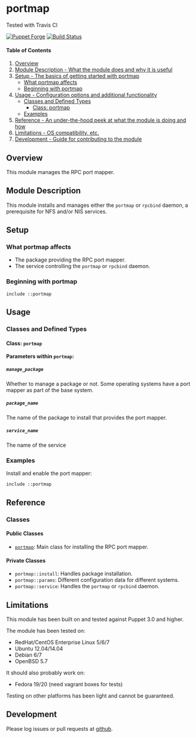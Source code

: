 # portmap

Tested with Travis CI

[![Puppet Forge](http://img.shields.io/puppetforge/v/bodgit/portmap.svg)](https://forge.puppetlabs.com/bodgit/portmap)
[![Build Status](https://travis-ci.org/bodgit/puppet-portmap.svg?branch=master)](https://travis-ci.org/bodgit/puppet-portmap)

#### Table of Contents

1. [Overview](#overview)
2. [Module Description - What the module does and why it is useful](#module-description)
3. [Setup - The basics of getting started with portmap](#setup)
    * [What portmap affects](#what-portmap-affects)
    * [Beginning with portmap](#beginning-with-portmap)
4. [Usage - Configuration options and additional functionality](#usage)
    * [Classes and Defined Types](#classes-and-defined-types)
        * [Class: portmap](#class-portmap)
    * [Examples](#examples)
5. [Reference - An under-the-hood peek at what the module is doing and how](#reference)
5. [Limitations - OS compatibility, etc.](#limitations)
6. [Development - Guide for contributing to the module](#development)

## Overview

This module manages the RPC port mapper.

## Module Description

This module installs and manages either the `portmap` or `rpcbind` daemon, a
prerequisite for NFS and/or NIS services.

## Setup

### What portmap affects

* The package providing the RPC port mapper.
* The service controlling the `portmap` or `rpcbind` daemon.

### Beginning with portmap

```puppet
include ::portmap
```

## Usage

### Classes and Defined Types

#### Class: `portmap`

**Parameters within `portmap`:**

##### `manage_package`

Whether to manage a package or not. Some operating systems have a port mapper
as part of the base system.

##### `package_name`

The name of the package to install that provides the port mapper.

##### `service_name`

The name of the service

### Examples

Install and enable the port mapper:

```puppet
include ::portmap
```

## Reference

### Classes

#### Public Classes

* [`portmap`](#class-portmap): Main class for installing the RPC port mapper.

#### Private Classes

* `portmap::install`: Handles package installation.
* `portmap::params`: Different configuration data for different systems.
* `portmap::service`: Handles the `portmap` or `rpcbind` daemon.

## Limitations

This module has been built on and tested against Puppet 3.0 and higher.

The module has been tested on:

* RedHat/CentOS Enterprise Linux 5/6/7
* Ubuntu 12.04/14.04
* Debian 6/7
* OpenBSD 5.7

It should also probably work on:

* Fedora 19/20 (need vagrant boxes for tests)

Testing on other platforms has been light and cannot be guaranteed.

## Development

Please log issues or pull requests at
[github](https://github.com/bodgit/puppet-portmap).
